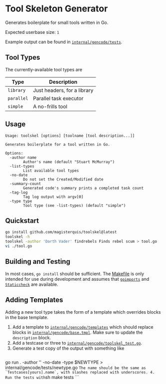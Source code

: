 Tool Skeleton Generator
=======================
Generates boilerplate for small tools written in Go.

Expected userbase size: `1`

Example output can be found in
[`internal/gencode/tests`](.internal/gencode/tests).

Tool Types
----------
The currently-available tool types are

Type       | Description
-----------|------------
`library`  | Just headers, for a library
`parallel` | Parallel task executor
`simple `  | A no-frills tool

Usage
-----
```
Usage: toolskel [options] [toolname [tool description...]]

Generates boilerplate for a tool written in Go.

Options:
  -author name
    	Author's name (default "Stuart McMurray")
  -list-types
    	List available tool types
  -no-date
    	Do not set the Created/Modified date
  -summary-count
    	Generated code's summary prints a completed task count
  -tag-log
    	Tag log output with argv[0]
  -type type
    	Tool type (see -list-types) (default "simple")
```

Quickstart
----------
```sh
go install github.com/magisterquis/toolskel@latest
toolskel -h
toolskel -author 'Darth Vader' findrebels Finds rebel scum > tool.go
vi ./tool.go
```

Building and Testing
--------------------
In most cases, `go install` should be sufficient.  The [Makefile](./Makefile)
is only intended for use during development and assumes that
[`goimports`](https://pkg.go.dev/golang.org/x/tools/cmd/goimports) and 
[`Staticcheck`](https://staticcheck.io) are available.

Adding Templates
----------------
Adding a new tool type takes the form of a template which overrides blocks in
the base template.

1.  Add a template to
    [`internal/gencode/templates`](./internal/gencode/templates) which should
    replace blocks in
    [`internal/gencode/base.tmpl`](./internal/gencode/base.tmpl).  Make sure to
    update the `description` block.
2.  Add a testcase or three to
    [`internal/gencode/toolskel_test.go`](.internal/gencode/toolskel_test.go).
3.  Generate a test copy of the output with something like
    ```sh
go run . -author '' -no-date -type $NEWTYPE > internal/gencode/tests/newtype.go
    ```
    The name should be the same as `Testcases[yours].name`, with slashes
    replaced with underscores.
4.  Run the tests with
    ```sh
make tests
    ```
